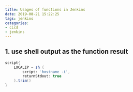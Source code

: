 ```yaml
---
title: Usages of functions in Jenkins
date: 2019-08-21 15:22:25
tags: jenkins
categories:
- cicd
- jenkins
---
```


## 1. use shell output as the function result

```groovy
script{
    LOCALIP = sh (
        script: 'hostname -i',
        returnStdout: true
    ).trim()
}
```




